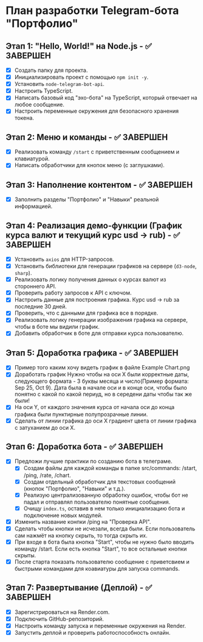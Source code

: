 # План разработки Telegram-бота "Портфолио"

## Этап 1: "Hello, World!" на Node.js - ✅ ЗАВЕРШЕН
*   [x] Создать папку для проекта.
*   [x] Инициализировать проект с помощью `npm init -y`.
*   [x] Установить `node-telegram-bot-api`.
*   [x] Настроить TypeScript.
*   [x] Написать базовый код "эхо-бота" на TypeScript, который отвечает на любое сообщение.
*   [x] Настроить переменные окружения для безопасного хранения токена.

## Этап 2: Меню и команды - ✅ ЗАВЕРШЕН
*   [x] Реализовать команду `/start` с приветственным сообщением и клавиатурой.
*   [x] Написать обработчики для кнопок меню (с заглушками).

## Этап 3: Наполнение контентом - ✅ ЗАВЕРШЕН
*   [x] Заполнить разделы "Портфолио" и "Навыки" реальной информацией.

## Этап 4: Реализация демо-функции (График курса валют и текущий курс usd -> rub) - ✅ ЗАВЕРШЕН
*   [x] Установить `axios` для HTTP-запросов.
*   [x] Установить библиотеки для генерации графиков на сервере (`d3-node`, `sharp`).
*   [x] Реализовать логику получения данных о курсах валют из стороннего API.
*   [x] Проверить работу запросов к API с ключом.
*   [x] Настроить данные для построения графика. Курс usd -> rub за последние 30 дней.
*   [x] Проверить, что с данными для графика все в порядке.
*   [x] Реализовать логику генерации изображения графика на сервере, чтобы в боте мы видили график.
*   [x] Добавить обработчик в боте для отправки курса пользователю.

## Этап 5: Доработка графика - ✅ ЗАВЕРШЕН
*   [x] Пример того каким хочу видеть график в файле Example Chart.png 
*   [x] Доработать график Нужно чтобы на оси X были корректные даты, следующего формата - 3 буквы месяца и число(Пример формата: Sep 25, Oct 9). Дата была в начале оси и в конце оси, чтобы было понятно с какой по какой периуд, но в середени даты чтобы так же были!
*   [x] На оси Y, от каждого значения курса от начала оси до конца графика были пунктирные полупрозрачные линии.
*   [x] Сделать от линии графика до оси X градиент цвета от линии графика с затуханием до оси X.

## Этап 6: Доработка бота - ✅ ЗАВЕРШЕН
*   [x] Предложи лучшие практики по созданию бота в телеграме.
    *   [x] Создам файлы для каждой команды в папке src/commands: /start, /ping, /rate, /chart.
    *   [x] Создам отдельный обработчик для текстовых сообщений (кнопок "Портфолио", "Навыки" и т.д.).
    *   [x] Реализую централизованную обработку ошибок, чтобы бот не падал и отправлял пользователю понятные сообщения.
    *   [x] Очищу `index.ts`, оставив в нем только инициализацию бота и подключение новых модулей.
*   [x] Изменить название конпки /ping на "Проверка API".
*   [x] Сделать чтобы кнопки не исчезали, всегда были. Если пользователь сам нажмёт на кнопку скрыть, то тогда скрыть их.
*   [x] При входе в бота была кнопка "Start", чтобы не нужно было вводить команду /start. Если есть кнопка "Start", то все остальные кнопки скрыты.
*   [x] После старта показать пользователю сообщение с приветсвием и быстрыми командами для коавиатуры для запуска commands.

## Этап 7: Развертывание (Деплой) - ✅ ЗАВЕРШЕН
*   [x] Зарегистрироваться на Render.com.
*   [x] Подключить GitHub-репозиторий.
*   [x] Настроить команду запуска и переменные окружения на Render.
*   [x] Запустить деплой и проверить работоспособность онлайн.
